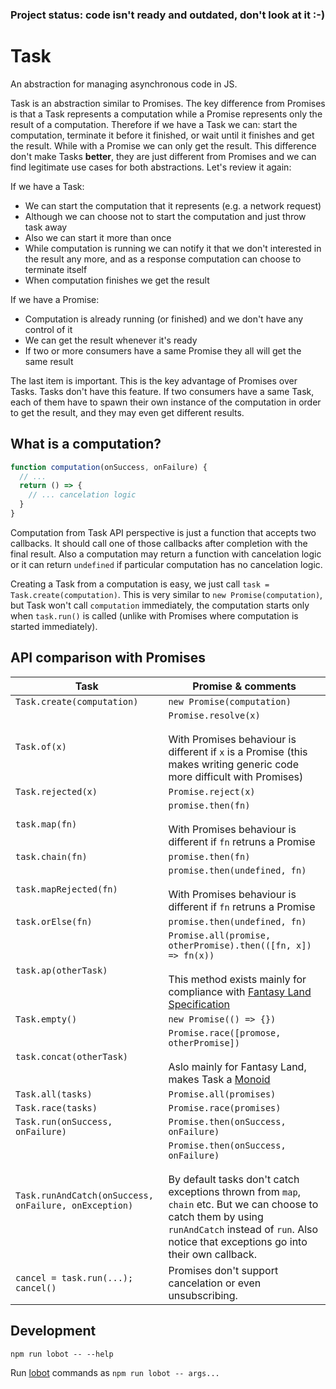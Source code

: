### Project status: code isn't ready and outdated, don't look at it :-)


# Task

An abstraction for managing asynchronous code in JS.

Task is an abstraction similar to Promises. The key difference from Promises is that a Task represents a computation while a Promise represents only the result of a computation. Therefore if we have a Task we can: start the computation, terminate it before it finished, or wait until it finishes and get the result. While with a Promise we can only get the result. This difference don't make Tasks **better**, they are just different from Promises and we can find legitimate use cases for both abstractions. Let's review it again:

If we have a Task:

 - We can start the computation that it represents (e.g. a network request)
 - Although we can choose not to start the computation and just throw task away
 - Also we can start it more than once
 - While computation is running we can notify it that we don't interested in the result any more, and as a response computation can choose to terminate itself
 - When computation finishes we get the result

If we have a Promise:

 - Computation is already running (or finished) and we don't have any control of it
 - We can get the result whenever it's ready
 - If two or more consumers have a same Promise they all will get the same result

The last item is important. This is the key advantage of Promises over Tasks. Tasks don't have this feature. If two consumers have a same Task, each of them have to spawn their own instance of the computation in order to get the result, and they may even get different results.


## What is a computation?

```js
function computation(onSuccess, onFailure) {
  // ...
  return () => {
    // ... cancelation logic
  }
}
```

Computation from Task API perspective is just a function that accepts two callbacks.
It should call one of those callbacks after completion with the final result.
Also a computation may return a function with cancelation logic or it can return `undefined`
if particular computation has no cancelation logic.

Creating a Task from a computation is easy, we just call `task = Task.create(computation)`.
This is very similar to `new Promise(computation)`, but Task won't call `computation`
immediately, the computation starts only when `task.run()` is called
(unlike with Promises where computation is started immediately).


## API comparison with Promises

| Task | Promise & comments |
| ---- | ------- |
| `Task.create(computation)` | `new Promise(computation)` |
| `Task.of(x)` | `Promise.resolve(x)`<br/><br/>With Promises behaviour is different if `x` is a Promise (this makes writing generic code more difficult with Promises) |
| `Task.rejected(x)` | `Promise.reject(x)` |
| `task.map(fn)` | `promise.then(fn)`<br/><br/>With Promises behaviour is different if `fn` retruns a Promise |
| `task.chain(fn)` | `promise.then(fn)` |
| `task.mapRejected(fn)` | `promise.then(undefined, fn)`<br/><br/>With Promises behaviour is different if `fn` retruns a Promise |
| `task.orElse(fn)` | `promise.then(undefined, fn)` |
| `task.ap(otherTask)` | `Promise.all(promise, otherPromise).then(([fn, x]) => fn(x))`<br/><br/>This method exists mainly for compliance with [Fantasy Land Specification](https://github.com/fantasyland/fantasy-land) |
| `Task.empty()` | `new Promise(() => {})` |
| `task.concat(otherTask)` | `Promise.race([promose, otherPromise])`<br/><br/>Aslo mainly for Fantasy Land, makes Task a [Monoid](https://github.com/fantasyland/fantasy-land#monoid) |
| `Task.all(tasks)` | `Promise.all(promises)` |
| `Task.race(tasks)` | `Promise.race(promises)` |
| `Task.run(onSuccess, onFailure)` | `Promise.then(onSuccess, onFailure)` |
| `Task.runAndCatch(onSuccess, onFailure, onException)` | `Promise.then(onSuccess, onFailure)`<br/><br/>By default tasks don't catch exceptions thrown from `map`, `chain` etc. But we can choose to catch them by using `runAndCatch` instead of `run`. Also notice that exceptions go into their own callback. |
| `cancel = task.run(...); cancel()` | Promises don't support cancelation or even unsubscribing. |



## Development

```
npm run lobot -- --help
```

Run [lobot](https://github.com/rpominov/lobot) commands as `npm run lobot -- args...`
